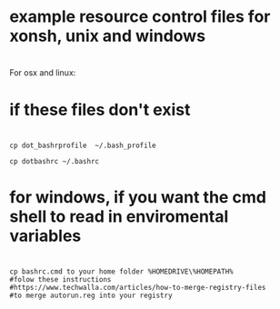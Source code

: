 #
# example resource control files for xonsh, unix and windows
#

For osx and linux:

#
# if these files don't exist
#

    cp dot_bashrprofile  ~/.bash_profile

    cp dotbashrc ~/.bashrc

#
# for windows, if you want the cmd shell to read in enviromental variables
#

    cp bashrc.cmd to your home folder %HOMEDRIVE\%HOMEPATH%
    #folow these instructions
    #https://www.techwalla.com/articles/how-to-merge-registry-files
    #to merge autorun.reg into your registry
